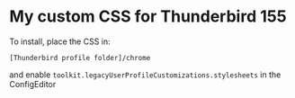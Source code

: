 # My custom CSS for Thunderbird 155

To install, place the CSS in:

```
[Thunderbird profile folder]/chrome
```

and enable ```toolkit.legacyUserProfileCustomizations.stylesheets``` in the ConfigEditor 